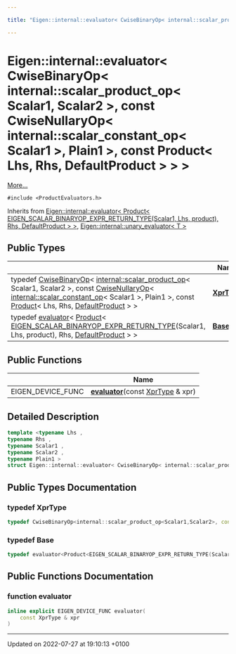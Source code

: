 ```yaml
---

title: "Eigen::internal::evaluator< CwiseBinaryOp< internal::scalar_product_op< Scalar1, Scalar2 >, const CwiseNullaryOp< internal::scalar_constant_op< Scalar1 >, Plain1 >, const Product< Lhs, Rhs, DefaultProduct > > >"

---
```


# Eigen::internal::evaluator< CwiseBinaryOp< internal::scalar_product_op< Scalar1, Scalar2 >, const CwiseNullaryOp< internal::scalar_constant_op< Scalar1 >, Plain1 >, const Product< Lhs, Rhs, DefaultProduct > > >



 [More...](#detailed-description)


`#include <ProductEvaluators.h>`

Inherits from [Eigen::internal::evaluator< Product< EIGEN_SCALAR_BINARYOP_EXPR_RETURN_TYPE(Scalar1, Lhs, product), Rhs, DefaultProduct > >](http://example.org/classes/structeigen_1_1internal_1_1evaluator/), [Eigen::internal::unary_evaluator< T >](http://example.org/classes/structeigen_1_1internal_1_1unary__evaluator/)

## Public Types

|                | Name           |
| -------------- | -------------- |
| typedef <a href="http://example.org/classes/classeigen_1_1cwisebinaryop/">CwiseBinaryOp</a>< <a href="http://example.org/classes/structeigen_1_1internal_1_1scalar__product__op/">internal::scalar_product_op</a>< Scalar1, Scalar2 >, const <a href="http://example.org/classes/classeigen_1_1cwisenullaryop/">CwiseNullaryOp</a>< <a href="http://example.org/classes/structeigen_1_1internal_1_1scalar__constant__op/">internal::scalar_constant_op</a>< Scalar1 >, Plain1 >, const <a href="http://example.org/classes/classeigen_1_1product/">Product</a>< Lhs, Rhs, <a href="http://example.org/namespaces/namespaceeigen/#enumvalue-defaultproduct">DefaultProduct</a> > > | **[XprType](http://example.org/classes/structeigen_1_1internal_1_1evaluator_3_01cwisebinaryop_3_01internal_1_1scalar__product__op_3_01s6c0cdfe5b2796e1f76893a3464935965/#typedef-xprtype)**  |
| typedef <a href="http://example.org/classes/structeigen_1_1internal_1_1evaluator/">evaluator</a>< <a href="http://example.org/classes/classeigen_1_1product/">Product</a>< <a href="http://example.org/namespaces/namespaceeigen/#function-eigen-scalar-binaryop-expr-return-type">EIGEN_SCALAR_BINARYOP_EXPR_RETURN_TYPE</a>(Scalar1, Lhs, product), Rhs, <a href="http://example.org/namespaces/namespaceeigen/#enumvalue-defaultproduct">DefaultProduct</a> > > | **[Base](http://example.org/classes/structeigen_1_1internal_1_1evaluator_3_01cwisebinaryop_3_01internal_1_1scalar__product__op_3_01s6c0cdfe5b2796e1f76893a3464935965/#typedef-base)**  |

## Public Functions

|                | Name           |
| -------------- | -------------- |
| EIGEN_DEVICE_FUNC | **[evaluator](http://example.org/classes/structeigen_1_1internal_1_1evaluator_3_01cwisebinaryop_3_01internal_1_1scalar__product__op_3_01s6c0cdfe5b2796e1f76893a3464935965/#function-evaluator)**(const <a href="http://example.org/classes/structeigen_1_1internal_1_1evaluator_3_01cwisebinaryop_3_01internal_1_1scalar__product__op_3_01s6c0cdfe5b2796e1f76893a3464935965/#typedef-xprtype">XprType</a> & xpr) |

## Detailed Description

```cpp
template <typename Lhs ,
typename Rhs ,
typename Scalar1 ,
typename Scalar2 ,
typename Plain1 >
struct Eigen::internal::evaluator< CwiseBinaryOp< internal::scalar_product_op< Scalar1, Scalar2 >, const CwiseNullaryOp< internal::scalar_constant_op< Scalar1 >, Plain1 >, const Product< Lhs, Rhs, DefaultProduct > > >;
```

## Public Types Documentation

### typedef XprType

```cpp
typedef CwiseBinaryOp<internal::scalar_product_op<Scalar1,Scalar2>, const CwiseNullaryOp<internal::scalar_constant_op<Scalar1>, Plain1>, const Product<Lhs, Rhs, DefaultProduct> > Eigen::internal::evaluator< CwiseBinaryOp< internal::scalar_product_op< Scalar1, Scalar2 >, const CwiseNullaryOp< internal::scalar_constant_op< Scalar1 >, Plain1 >, const Product< Lhs, Rhs, DefaultProduct > > >::XprType;
```


### typedef Base

```cpp
typedef evaluator<Product<EIGEN_SCALAR_BINARYOP_EXPR_RETURN_TYPE(Scalar1,Lhs,product), Rhs, DefaultProduct> > Eigen::internal::evaluator< CwiseBinaryOp< internal::scalar_product_op< Scalar1, Scalar2 >, const CwiseNullaryOp< internal::scalar_constant_op< Scalar1 >, Plain1 >, const Product< Lhs, Rhs, DefaultProduct > > >::Base;
```


## Public Functions Documentation

### function evaluator

```cpp
inline explicit EIGEN_DEVICE_FUNC evaluator(
    const XprType & xpr
)
```


-------------------------------

Updated on 2022-07-27 at 19:10:13 +0100